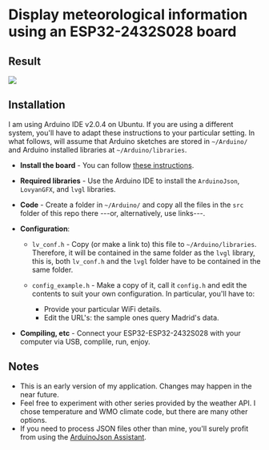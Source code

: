 # Display meteorological information using an ESP32-2432S028 board

## Result

![](./img/image.png)

## Installation

I am using Arduino IDE v2.0.4 on Ubuntu. If you are using a different system, you'll have to adapt these instructions to your particular setting. In what follows, will assume that Arduino sketches are stored in `~/Arduino/` and Arduino installed libraries at `~/Arduino/libraries`.

- **Install the board** - You can follow [these instructions](https://randomnerdtutorials.com/installing-the-esp32-board-in-arduino-ide-windows-instructions/).
- **Required libraries** - Use the Arduino IDE to install the `ArduinoJson`, `LovyanGFX`, and `lvgl` libraries.
- **Code** - Create a folder in `~/Arduino/` and copy all the files in the `src` folder of this repo there ---or, alternatively, use links---.
- **Configuration**:

    - `lv_conf.h` - Copy (or make a link to) this file to `~/Arduino/libraries`. Therefore, it will be contained in the same folder as the `lvgl` library, this is, both `lv_conf.h` and the `lvgl` folder have to be contained in the same folder.
    - `config_example.h` - Make a copy of it, call it `config.h` and edit the contents to suit your own configuration. In particular, you'll have to:

        - Provide your particular WiFi details.
        - Edit the URL's: the sample ones query Madrid's data.

- **Compiling, etc** - Connect your ESP32-ESP32-2432S028 with your computer via USB, complile, run, enjoy.

## Notes

- This is an early version of my application. Changes may happen in the near future.
- Feel free to experiment with other series provided by the weather API. I chose temperature and WMO climate code, but there are many other options.
- If you need to process JSON files other than mine, you'll surely profit from using the [ArduinoJson Assistant](https://arduinojson.org/v6/assistant/#/step1).


